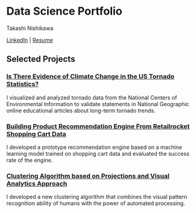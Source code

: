 # Data Science Portfolio

Takashi Nishikawa

[LinkedIn](__) | [Resume](__)

## Selected Projects

### [Is There Evidence of Climate Change in the US Tornado Statistics?](../../../us_tornado_stats)
I visualized and analyzed tornado data from the National Centers of Environmental Information to validate statements in National Geographic online educational articles about long-term tornado trends.

### [Building Product Recommendation Engine From Retailrocket Shopping Cart Data](../../../product_recom_eng)
I developed a prototype recommendation engine based on a machine learning model trained on shopping cart data and evaluated the success rate of the engine.

### [Clustering Algorithm based on Projections and Visual Analytics Approach](../../../projection_based_clustering)
I developed a new clustering algorithm that combines the visual pattern recognition ability of humans with the power of automated processing.
